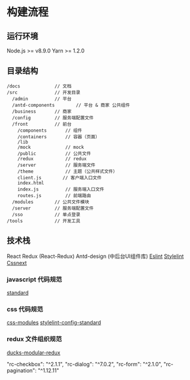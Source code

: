 # 构建流程

## 运行环境
Node.js >=  v8.9.0
Yarn >= 1.2.0

## 目录结构
```
/docs             // 文档
/src              // 开发目录
  /admin          // 平台
  /antd-components        // 平台 & 商家 公共组件
  /business       // 商家
  /config         // 服务端配置文件
  /front          // 前台
    /components       // 组件
    /containers       // 容器（页面）
    /lib
    /mock             // mock
    /public           // 公共文件
    /redux            // redux
    /server           // 服务端文件
    /theme            // 主题（公共样式文件）
    client.js        // 客户端入口文件
    index.html
    index.js          // 服务端入口文件
    routes.js         // 前端路由
  /modules        // 公共文件模块
  /server         // 服务端配置文件
  /sso            // 单点登录
/tools            // 开发工具
```
## 技术栈
React
Redux (React-Redux)
Antd-design (中后台UI组件库)
[Eslint](http://eslint.cn/)
[Stylelint](https://stylelint.io/)
[Cssnext](http://cssnext.io/)

### javascript 代码规范
[standard](https://github.com/standard/standard/blob/master/docs/RULES-zhcn.md#javascript-standard-style)

### css 代码规范
[css-modules](https://github.com/css-modules/css-modules)
[stylelint-config-standard](https://github.com/stylelint/stylelint-config-standard)

### redux 文件组织规范
[ducks-modular-redux](https://github.com/erikras/ducks-modular-redux)

"rc-checkbox": "^2.1.1",
"rc-dialog": "^7.0.2",
"rc-form": "^2.1.0",
"rc-pagination": "^1.12.11"
